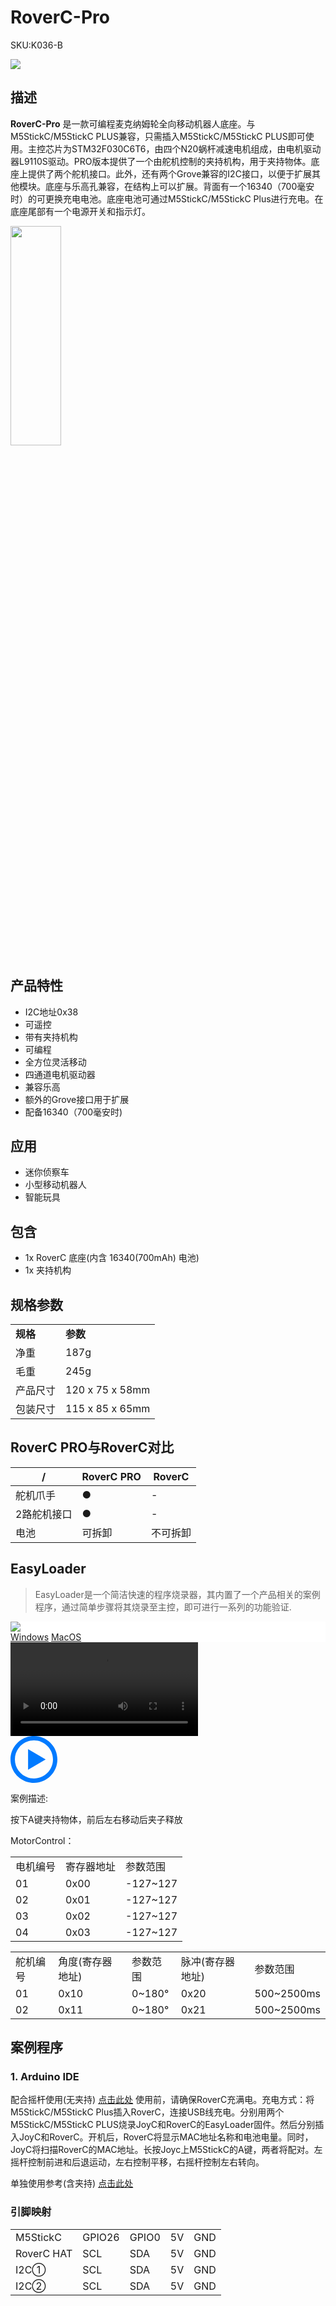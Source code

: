 # RoverC-Pro

<el-tag effect="plain">SKU:K036-B</el-tag>

<div class="product_pic"><img src="assets/img/product_pics/hat/roverc_pro_hat/roverc_pro.webp">

## 描述

**RoverC-Pro** 是一款可编程麦克纳姆轮全向移动机器人底座。与M5StickC/M5StickC PLUS兼容，只需插入M5StickC/M5StickC PLUS即可使用。主控芯片为STM32F030C6T6，由四个N20蜗杆减速电机组成，由电机驱动器L9110S驱动。PRO版本提供了一个由舵机控制的夹持机构，用于夹持物体。底座上提供了两个舵机接口。此外，还有两个Grove兼容的I2C接口，以便于扩展其他模块。底座与乐高孔兼容，在结构上可以扩展。背面有一个16340（700毫安时）的可更换充电电池。底座电池可通过M5StickC/M5StickC Plus进行充电。在底座尾部有一个电源开关和指示灯。

<img src="assets\img\product_pics\hat\roverc_hat\roverc_hat_05.webp" width="40%" height="30%">

## 产品特性

- I2C地址0x38
- 可遥控
- 带有夹持机构
- 可编程
- 全方位灵活移动
- 四通道电机驱动器
- 兼容乐高
- 额外的Grove接口用于扩展
- 配备16340（700毫安时)


## 应用

- 迷你侦察车
- 小型移动机器人
- 智能玩具

## 包含

- 1x RoverC 底座(内含 16340(700mAh) 电池)
- 1x 夹持机构

## 规格参数

<table>
   <tr style="font-weight:bold">
      <td>规格</td>
      <td>参数</td>
   </tr>
   <tr>
      <td>净重</td>
      <td>187g</td>
   </tr>
   <tr>
      <td>毛重</td>
      <td>245g</td>
   </tr>
   <tr>
      <td>产品尺寸</td>
      <td>120 x 75 x 58mm</td>
   </tr>
   <tr>
      <td>包装尺寸</td>
      <td>115 x 85 x 65mm</td>
   </tr>
 </table>


 ## RoverC PRO与RoverC对比

<table class="table-1">
    <thead>
    <tr>
        <th>/</th>
        <th>RoverC PRO</th>
        <th>RoverC</th>
    </tr>
    </thead>
    <tbody>
        <tr>
            <td>舵机爪手</td>
            <td>●</td>
            <td>-</td>
        </tr>
        <tr>
            <td>2路舵机接口</td>
            <td>●</td>
            <td>-</td>
        </tr>
        <tr>
            <td>电池</td>
            <td>可拆卸</td>
            <td>不可拆卸</td>
        </tr>
     </tbody>
</table>


## EasyLoader

>EasyLoader是一个简洁快速的程序烧录器，其内置了一个产品相关的案例程序，通过简单步骤将其烧录至主控，即可进行一系列的功能验证.

<div class="easyloader-box">
    <div style="background-color:white;">
        <div><img src="https://m5stack.oss-cn-shenzhen.aliyuncs.com/image/easyloader_intro.webp"></div>
        <div class="easyloader-btn">
            <a href="https://m5stack.oss-cn-shenzhen.aliyuncs.com/EasyLoader/Windows/HAT/EasyLoader_RoverC_PRO_Alone.exe">Windows</a>
            <a href="https://m5stack.oss-cn-shenzhen.aliyuncs.com/EasyLoader/MacOS/HAT/EasyLoader_ROVERC_PRO_Alone.dmg">MacOS</a>
        </div>
    </div>
    <div>
        <video id="example_video" controls>
            <source src="https://m5stack.oss-cn-shenzhen.aliyuncs.com/video/Product_example_video/HAT/RoverC.Pro.mp4" type="video/mp4">
        </video>
        <div class="easyloader-mask">
        <a>
            <svg id="play-btn" t="1583228776634" class="icon" viewBox="0 0 1024 1024" version="1.1" xmlns="http://www.w3.org/2000/svg" p-id="4152" width="75" height="75"><path d="M512 0C229.216 0 0 229.216 0 512s229.216 512 512 512 512-229.216 512-512S794.784 0 512 0z m0 928C282.24 928 96 741.76 96 512S282.24 96 512 96s416 186.24 416 416-186.24 416-416 416zM384 288l384 224-384 224z" p-id="4153" fill="#007aff"></path></svg></a>
            <p>案例描述:</p>
            <p>按下A键夹持物体，前后左右移动后夹子释放</p>
        </div>
    </div>
</div>


MotorControl：

<table>
<tr><td>电机编号</td><td>寄存器地址</td><td>参数范围</td></tr>
<tr><td>01</td><td>0x00</td><td>-127~127</td></tr>
<tr><td>02</td><td>0x01</td><td>-127~127</td></tr>
<tr><td>03</td><td>0x02</td><td>-127~127</td></tr>
<tr><td>04</td><td>0x03</td><td>-127~127</td></tr>
</table>

<table>
<tr><td>舵机编号</td><td>角度(寄存器地址)</td><td>参数范围</td><td>脉冲(寄存器地址)</td><td>参数范围</td></tr>
<tr><td>01</td><td>0x10</td><td>0~180°</td><td>0x20</td><td>500~2500ms</td></tr>
<tr><td>02</td><td>0x11</td><td>0~180°</td><td>0x21</td><td>500~2500ms</td></tr>
</table>

## 案例程序

### 1. Arduino IDE

配合摇杆使用(无夹持) [点击此处](https://github.com/m5stack/M5-ProductExampleCodes/tree/master/Hat/RoverC)
使用前，请确保RoverC充满电。充电方式：将M5StickC/M5StickC Plus插入RoverC，连接USB线充电。分别用两个M5StickC/M5StickC PLUS烧录JoyC和RoverC的EasyLoader固件。然后分别插入JoyC和RoverC。开机后，RoverC将显示MAC地址名称和电池电量。同时，JoyC将扫描RoverC的MAC地址。长按Joyc上M5StickC的A键，两者将配对。左摇杆控制前进和后退运动，左右控制平移，右摇杆控制左右转向。

单独使用参考(含夹持) [点击此处](https://github.com/m5stack/M5-ProductExampleCodes/tree/master/Application/RoverC_PRO_Arduino_Alone)

### 引脚映射

<table>
 <tr><td>M5StickC</td><td>GPIO26</td><td>GPIO0</td><td>5V</td><td>GND</td></tr>
 <tr><td>RoverC HAT</td><td>SCL</td><td>SDA</td><td>5V</td><td>GND</td></tr>
 <tr><td>I2C①</td><td>SCL</td><td>SDA</td><td>5V</td><td>GND</td></tr>
 <tr><td>I2C②</td><td>SCL</td><td>SDA</td><td>5V</td><td>GND</td></tr>
</table>

<script>

   var purchase_link = 'https://m5stack.com/collections/all/products/rovercw-o-m5stickc';

   anchor_search(purchase_link);
   scrollFunc();

</script>
